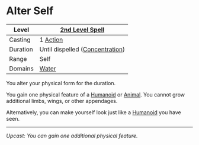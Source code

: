 # Alter Self

| Level    | [2nd Level Spell](2nd%20Level%20Spells.md)                            |
| -------- | --------------------------------------------------------------------- |
| Casting  | 1 [Action](../../../../Game%20Procedures/Core%20Procedures/Action.md) |
| Duration | Until dispelled ([Concentration](../../Concentration.md))             |
| Range    | Self                                                                  |
| Domains  | [Water](../../Spell%20Domains/Water.md)                               |

You alter your physical form for the duration.

You gain one physical feature of a [Humanoid](../../../../Resources%20for%20GMs/Creature%20Types/Humanoid.md) or [Animal](../../../../Resources%20for%20GMs/Creature%20Types/Animal.md). You cannot grow additional limbs, wings, or other appendages.

Alternatively, you can make yourself look just like a [Humanoid](../../../../Resources%20for%20GMs/Creature%20Types/Humanoid.md) you have seen.

---
*Upcast: You can gain one additional physical feature.*
